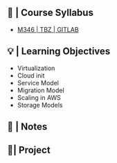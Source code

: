 
## 🚩 |  Course Syllabus
- [M346 | TBZ | GITLAB](https://gitlab.com/ch-tbz-it/Stud/m346/m346)

## 💡 |  Learning Objectives
- Virtualization
- Cloud init
- Service Model
- Migration Model
- Scaling in AWS
- Storage Models

## 📓 | Notes


## 📍| Project

